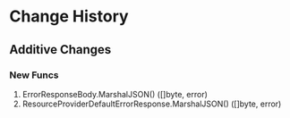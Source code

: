 # Change History

## Additive Changes

### New Funcs

1. ErrorResponseBody.MarshalJSON() ([]byte, error)
1. ResourceProviderDefaultErrorResponse.MarshalJSON() ([]byte, error)
